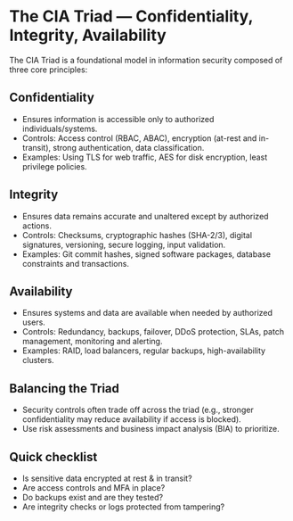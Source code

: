 # The CIA Triad — Confidentiality, Integrity, Availability

The CIA Triad is a foundational model in information security composed of three core principles:

## Confidentiality
- Ensures information is accessible only to authorized individuals/systems.
- Controls: Access control (RBAC, ABAC), encryption (at-rest and in-transit), strong authentication, data classification.
- Examples: Using TLS for web traffic, AES for disk encryption, least privilege policies.

## Integrity
- Ensures data remains accurate and unaltered except by authorized actions.
- Controls: Checksums, cryptographic hashes (SHA-2/3), digital signatures, versioning, secure logging, input validation.
- Examples: Git commit hashes, signed software packages, database constraints and transactions.

## Availability
- Ensures systems and data are available when needed by authorized users.
- Controls: Redundancy, backups, failover, DDoS protection, SLAs, patch management, monitoring and alerting.
- Examples: RAID, load balancers, regular backups, high-availability clusters.

## Balancing the Triad
- Security controls often trade off across the triad (e.g., stronger confidentiality may reduce availability if access is blocked).
- Use risk assessments and business impact analysis (BIA) to prioritize.

## Quick checklist
- Is sensitive data encrypted at rest & in transit?
- Are access controls and MFA in place?
- Do backups exist and are they tested?
- Are integrity checks or logs protected from tampering?
